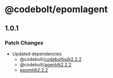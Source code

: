# @codebolt/epomlagent

## 1.0.1

### Patch Changes

- Updated dependencies
  - @codebolt/codeboltjs@2.2.2
  - @codebolt/agent@2.2.2
  - epoml@2.2.2
